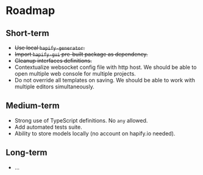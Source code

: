 # Roadmap

## Short-term

- ~~Use local `hapify-generator`.~~
- ~~Import `hapify-gui` pre-built package as dependency.~~
- ~~Cleanup interfaces definitions.~~
- Contextualize websocket config file with http host. We should be able to open multiple web console for multiple projects.
- Do not override all templates on saving. We should be able to work with multiple editors simultaneously.

## Medium-term

- Strong use of TypeScript definitions. No `any` allowed.
- Add automated tests suite.
- Ability to store models locally (no account on hapify.io needed).

## Long-term

- ...
